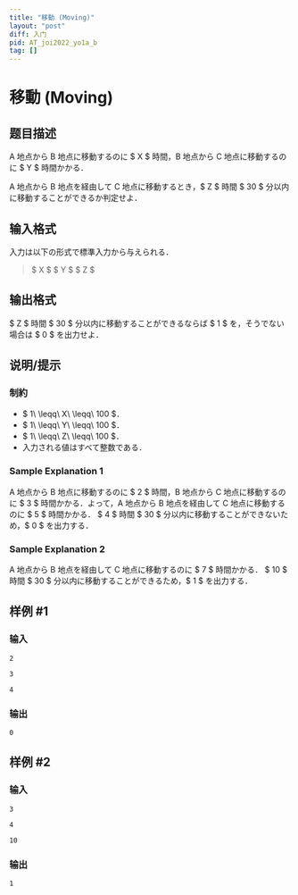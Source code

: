 ```yaml
---
title: "移動 (Moving)"
layout: "post"
diff: 入门
pid: AT_joi2022_yo1a_b
tag: []
---
```


# 移動 (Moving)

## 题目描述

[problemUrl]: https://atcoder.jp/contests/joi2022yo1a/tasks/joi2022_yo1a_b

A 地点から B 地点に移動するのに $ X $ 時間，B 地点から C 地点に移動するのに $ Y $ 時間かかる．

A 地点から B 地点を経由して C 地点に移動するとき，$ Z $ 時間 $ 30 $ 分以内に移動することができるか判定せよ．

## 输入格式

入力は以下の形式で標準入力から与えられる．

> $ X $ $ Y $ $ Z $

## 输出格式

$ Z $ 時間 $ 30 $ 分以内に移動することができるならば $ 1 $ を，そうでない場合は $ 0 $ を出力せよ．

## 说明/提示

### 制約

- $ 1\ \leqq\ X\ \leqq\ 100 $．
- $ 1\ \leqq\ Y\ \leqq\ 100 $．
- $ 1\ \leqq\ Z\ \leqq\ 100 $．
- 入力される値はすべて整数である．

### Sample Explanation 1

A 地点から B 地点に移動するのに $ 2 $ 時間，B 地点から C 地点に移動するのに $ 3 $ 時間かかる．よって，A 地点から B 地点を経由して C 地点に移動するのに $ 5 $ 時間かかる． $ 4 $ 時間 $ 30 $ 分以内に移動することができないため，$ 0 $ を出力する．

### Sample Explanation 2

A 地点から B 地点を経由して C 地点に移動するのに $ 7 $ 時間かかる． $ 10 $ 時間 $ 30 $ 分以内に移動することができるため，$ 1 $ を出力する．

## 样例 #1

### 输入

```
2
3
4
```

### 输出

```
0
```

## 样例 #2

### 输入

```
3
4
10
```

### 输出

```
1
```

